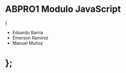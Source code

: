 <h1>ABPRO1 Modulo JavaScript </h1> {
  <ul>
  <li>Eduardo Barria</li>
  <li>Emerson Ramírez</li>
  <li>Manuel Muñoz</li>
  </ul>
  <h1>};</h1>
